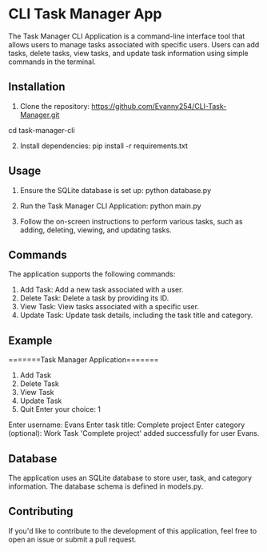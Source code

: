 # CLI Task Manager App
The Task Manager CLI Application is a command-line interface tool that allows users to manage tasks associated with specific users. Users can add tasks, delete tasks, view tasks, and update task information using simple commands in the terminal.

## Installation
1. Clone the repository:
https://github.com/Evanny254/CLI-Task-Manager.git

cd task-manager-cli

2. Install dependencies:
pip install -r requirements.txt

## Usage
1. Ensure the SQLite database is set up:
python database.py
2. Run the Task Manager CLI Application:
python main.py

3. Follow the on-screen instructions to perform various tasks, such as adding, deleting, viewing, and updating tasks.

## Commands
The application supports the following commands:
1. Add Task: Add a new task associated with a user.
2. Delete Task: Delete a task by providing its ID.
3. View Task: View tasks associated with a specific user.
4. Update Task: Update task details, including the task title and category.

## Example
=======Task Manager Application=======
1. Add Task
2. Delete Task
3. View Task
4. Update Task
5. Quit
Enter your choice: 1

Enter username: Evans
Enter task title: Complete project
Enter category (optional): Work
Task 'Complete project' added successfully for user Evans.

## Database
The application uses an SQLite database to store user, task, and category information. The database schema is defined in models.py.

## Contributing
If you'd like to contribute to the development of this application, feel free to open an issue or submit a pull request.